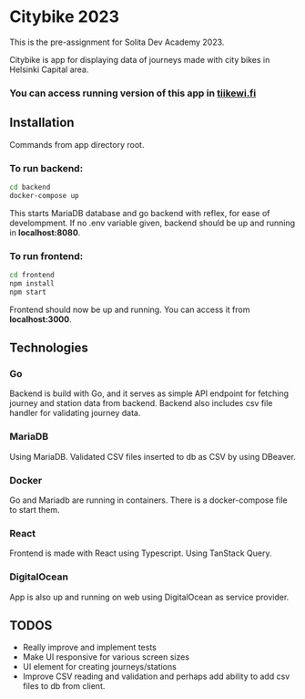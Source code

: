 # Citybike 2023

This is the pre-assignment for Solita Dev Academy 2023.

Citybike is app for displaying data of journeys made with city bikes in Helsinki Capital area.

### You can access running version of this app in [tiikewi.fi](https::/www.tiikewi.fi)

## Installation

Commands from app directory root.

### To run backend:

```bash
cd backend
docker-compose up
```

This starts MariaDB database and go backend with reflex, for ease of develompment.
If no .env variable given, backend should be up and running in **localhost:8080**.

### To run frontend:

```bash
cd frontend
npm install
npm start
```

Frontend should now be up and running. You can access it from **localhost:3000**.

## Technologies

### Go

Backend is build with Go, and it serves as simple API endpoint for fetching journey and station data from backend.
Backend also includes csv file handler for validating journey data.

### MariaDB

Using MariaDB.
Validated CSV files inserted to db as CSV by using DBeaver.

### Docker

Go and Mariadb are running in containers. There is a docker-compose file to start them.

### React

Frontend is made with React using Typescript.
Using TanStack Query.

### DigitalOcean

App is also up and running on web using DigitalOcean as service provider.

## TODOS

- Really improve and implement tests
- Make UI responsive for various screen sizes
- UI element for creating journeys/stations
- Improve CSV reading and validation and perhaps add ability to add csv files to db from client.
